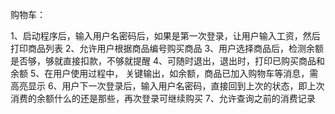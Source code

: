 购物车： 

 1、启动程序后，输入用户名密码后，如果是第一次登录，让用户输入工资，然后打印商品列表 
 2、允许用户根据商品编号购买商品 
 3、用户选择商品后，检测余额是否够，够就直接扣款，不够就提醒 
 4、可随时退出，退出时，打印已购买商品和余额 
 5、在用户使用过程中， 关键输出，如余额，商品已加入购物车等消息，需高亮显示 
 6、用户下一次登录后，输入用户名密码，直接回到上次的状态，即上次消费的余额什么的还是那些，再次登录可继续购买 
 7、允许查询之前的消费记录
